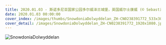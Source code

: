 ```yaml
---
title: 2020.01.03 - 斯诺多尼亚国家公园多尔威泽兰城堡，英国威尔士康威 (© Sebastian Wasek/Sime/eStock Photo)
date: 2020.01.03 00:00:00
cover_index: /images/thumbs/SnowdoniaDolwyddelan_ZH-CN0238391772_533x300.jpg
cover_detail: /images/SnowdoniaDolwyddelan_ZH-CN0238391772_1920x1080.jpg
---
```


![SnowdoniaDolwyddelan](/images/SnowdoniaDolwyddelan_ZH-CN0238391772_1920x1080.jpg)
